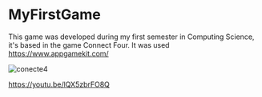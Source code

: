 # MyFirstGame
This game was developed during my first semester in Computing Science, it's based in the game Connect Four. 
It was used https://www.appgamekit.com/

![conecte4](https://user-images.githubusercontent.com/71647406/195845089-89a6ddd0-04e7-4116-a54d-91212e851980.png)


https://youtu.be/lQX5zbrFO8Q
